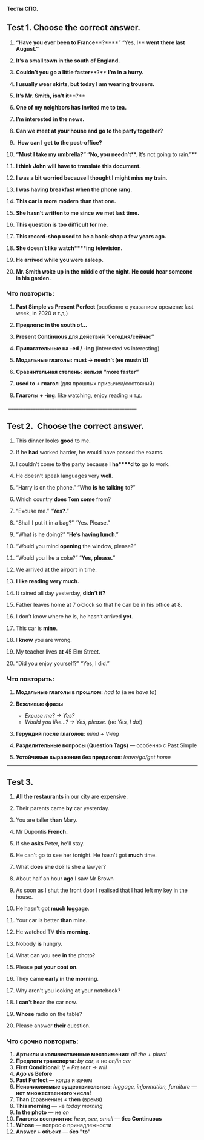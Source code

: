 **Тесты СПО.**

## **Test 1.** **Choose the correct answer.**

1. **“Have you ever been to France****?****” “Yes, I** **went** **there last August.”**
    
2. **It’s a small town in the south** **of** **England.**
    
3. **Couldn’t you go a little faster****?** **I’m** **in** **a hurry.**
    
4. **I usually wear skirts, but today I** **am** **wearing** **trousers.**
    
5. **It’s Mr. Smith,** **isn’t** **it****?**
    
6. **One of my neighbors has** **invited** **me to tea.**
    
7. **I’m** **interested** **in the news.**
    
8. **Can we** **meet** **at your house and go to the party together?**
    
9.  **How can I** **get** **to the post-office?**
    
10. **“Must I take my umbrella?” “No, you** **needn’t****. It’s not going to rain.”**
    
11. **I think John** **will have to** **translate this document.**
    
12. **I was a bit worried because I thought I** **might** **miss my train.**
    
13. **I** **was having** **breakfast when the phone rang.**
    
14. **This car is more** **modern** **than that one.**
    
15. **She hasn’t written to me** **since** **we met last time.**
    
16. **This question is** **too** **difficult for me.**
    
17. **This record-shop** **used to** **be a book-shop a few years ago.**
    
18. **She doesn’t like** **watch****ing** **television.**
    
19. **He arrived** **while** **you were asleep.**
    
20. **Mr. Smith woke up in the middle of the night. He could hear someone in his garden.**
    

### **Что повторить:**

1. **Past Simple vs Present Perfect** (особенно с указанием времени: last week, in 2020 и т.д.)
    
2. **Предлоги: in the south of...**
    
3. **Present Continuous для действий “сегодня/сейчас”**
    
4. **Прилагательные на -ed / -ing** (interested vs interesting)
    
5. **Модальные глаголы: must → needn’t (не mustn’t!)**
    
6. **Сравнительная степень: нельзя “more faster”**
    
7. **used to + глагол** (для прошлых привычек/состояний)
    
8. **Глаголы + -ing**: like watching, enjoy reading и т.д.

 _____________________________________________________

## **Test 2.  Choose the correct answer.**

1. This dinner looks **good** to me.
    
2. If he **had** worked harder, he would have passed the exams.
    
3. I couldn’t come to the party because I **ha****d to** go to work.
    
4. He doesn’t speak languages very **well**.
    
5. “Harry is on the phone.” “Who **is he talking** to?”
    
6. Which country **does Tom come** from?
    
7. “Excuse me.” “**Yes?**.”
    
8. “Shall I put it in a bag?” “Yes. Please.”
    
9. “What is he doing?” “**He’s having lunch**.”
    
10. “Would you mind **opening** the window, please?”
    
11. “Would you like a coke?” “**Yes, please.**”
    
12. We arrived **at** the airport in time.
    
13. **I like reading very much.**
    
14. It rained all day yesterday, **didn’t it?**
    
15. Father leaves home at 7 o’clock so that he can be in his office at 8.
    
16. I don’t know where he is, he hasn’t arrived **yet**.
    
17. This car is **mine**.
    
18. I **know** you are wrong.
    
19. My teacher lives **at** 45 Elm Street.
    
20. “Did you enjoy yourself?” “Yes, I did.”
    

### **Что повторить:**

1. **Модальные глаголы в прошлом**: _had to_ (а не _have to_)
    
2. **Вежливые фразы**
	- _Excuse me? → Yes?_
	- _Would you like...? → Yes, please._ (не _Yes, I do!_)
3. **Герундий после глаголов**: _mind + V-ing_
    
4. **Разделительные вопросы (Question Tags)** — особенно с Past Simple
    
5. **Устойчивые выражения без предлогов**: _leave/go/get home_



---
## **Test 3.**

1. **All the restaurants** in our city are expensive.
    
2. Their parents came **by** car yesterday.
    
3. You are taller **than** Mary.
    
4. Mr Dupontis **French.**
	
5. If she **asks** Peter, he'll stay.
	
6.  He can't go to see her tonight. He hasn't got **much** time.
	
7.  What **does she do**?  Is she a lawyer?
	
8. About half an hour **ago** I saw Mr Brown
	
9. As soon as I shut the front door I realised that I had left my key in the house.
	 
10. He hasn't got **much luggage**.
	
11. Your car is better **than** mine.
	
12. He watched TV **this morning**.
	
13. Nobody **is** hungry.
	
14. What can you see **in** the photo?
	
15. Please **put your coat on**.
	
16. They came **early in the morning**.
	
17. Why aren't you looking **at** your notebook?
	
18. I **can't hear** the car now.
	
19. **Whose** radio on the table?
	
20. Please answer **their** question.
### **Что срочно повторить:**

1. **Артикли и количественные местоимения**: _all the + plural_
2. **Предлоги транспорта**: _by car_, а не _on/in car_
3. **First Conditional**: _If + Present → will_
4. **Ago vs Before**
5. **Past Perfect** — когда и зачем
6. **Неисчисляемые существительные**: _luggage, information, furniture_ — **нет множественного числа!**
7. **Than** (сравнение) ≠ **then** (время)
8. **This morning** — не _today morning_
9. **In the photo** — не _on_
10. **Глаголы восприятия**: _hear, see, smell_ — **без Continuous**
11. **Whose** — вопрос о принадлежности
12. **Answer + объект** — **без "to"**